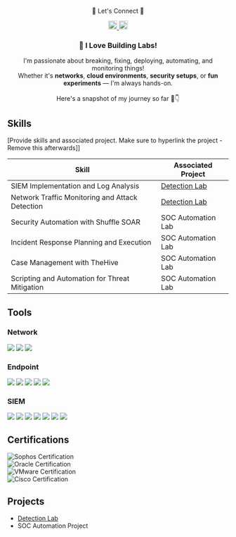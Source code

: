 <p align="center">
📎 Let's Connect 📎
</p>
<p align="center">

  <a href="https://www.linkedin.com/in/dv1nc1">
    <img src="https://skillicons.dev/icons?i=linkedin" height="20px" width="20px" />
  </a>
  <a href="mailto:ranadavincent@gmail.com">
    <img src="https://skillicons.dev/icons?i=gmail" height="20px" width="20px" />
  </a>
</p>

<h3 align="center">🚀 I Love Building Labs!</h3>
<p align="center">
  I'm passionate about breaking, fixing, deploying, automating, and monitoring things! <br>
  Whether it's <strong>networks</strong>, <strong>cloud environments</strong>, <strong>security setups</strong>, or <strong>fun experiments</strong> — I'm always hands-on. <br><br>
  Here's a snapshot of my journey so far 🚀👇
</p>


## Skills
[Provide skills and associated project. Make sure to hyperlink the project - Remove this afterwards]]

| Skill                                         | Associated Project         |
|-----------------------------------------------|----------------------------|
| SIEM Implementation and Log Analysis          | <a href="https://github.com/dvinci200570197/Detection-Lab/tree/main">Detection Lab</a>|
| Network Traffic Monitoring and Attack Detection | <a href="https://google.com">Detection Lab</a>|
| Security Automation with Shuffle SOAR         | SOC Automation Lab|
| Incident Response Planning and Execution      | SOC Automation Lab|
| Case Management with TheHive                  | SOC Automation Lab|
| Scripting and Automation for Threat Mitigation | SOC Automation Lab|

## Tools


### Network
<div>
    <img src="https://img.shields.io/badge/-Wireshark-1679A7?&style=for-the-badge&logo=Wireshark&logoColor=white" />
    <img src="https://img.shields.io/badge/-Suricata-EF3B2D?&style=for-the-badge&logo=Suricata&logoColor=white" />
    <img src="https://img.shields.io/badge/-Zeek-777BB4?&style=for-the-badge&logo=Zeek&logoColor=white" />
</div>

### Endpoint
<div>
  <img src="https://img.shields.io/badge/-Microsoft_Defender_for_Endpoint-00A4EF?&style=for-the-badge&logo=Microsoft&logoColor=white" />
  <img src="https://img.shields.io/badge/-Velociraptor-4B275F?&style=for-the-badge&logoColor=white" />
  <img src="https://img.shields.io/badge/-Sophos-003366?&style=for-the-badge&logoColor=white" />
  <img src="https://img.shields.io/badge/-SentinelOne-6C47FF?&style=for-the-badge&logoColor=white" />
  <img src="https://img.shields.io/badge/-Datto-2CAAE1?&style=for-the-badge&logoColor=white" />
</div>


### SIEM
<div>
  <img src="https://img.shields.io/badge/-Microsoft_Sentinel-0078D4?&style=for-the-badge&logo=Microsoft&logoColor=white" />
  <img src="https://img.shields.io/badge/-Splunk-000000?&style=for-the-badge&logo=Splunk&logoColor=white" />
  <img src="https://img.shields.io/badge/-Elastic-005571?&style=for-the-badge&logo=Elastic&logoColor=white" />
  <img src="https://img.shields.io/badge/-Sumo%20Logic-4000BF?&style=for-the-badge&logo=Sumo%20Logic&logoColor=white" />
  <img src="https://img.shields.io/badge/-Grafana-F46800?&style=for-the-badge&logo=Grafana&logoColor=white" />
  <img src="https://img.shields.io/badge/-PRTG%20Network%20Monitor-0094D8?&style=for-the-badge&logo=Paessler&logoColor=white" />
  <img src="https://img.shields.io/badge/-Arkime-800080?&style=for-the-badge&logoColor=white" />
</div>


 <div class="bg-white p-6 rounded-lg shadow-lg max-w-2xl w-full">
        <h2 class="text-2xl font-bold text-gray-800 mb-4 text-center">Certifications</h2>
        <div class="grid grid-cols-1 gap-4">
            <div class="flex items-center space-x-4">
                <img src="https://img.shields.io/badge/Sophos_Central_Architect_v5.0-FF0000?style=for-the-badge" alt="Sophos Certification" class="h-8">
                <span class="text-gray-700"></span>
            </div>
            <div class="flex items-center space-x-4">
                <img src="https://img.shields.io/badge/Oracle_Cloud_Architect-007ACC?style=for-the-badge" alt="Oracle Certification" class="h-8">
                <span class="text-gray-700"></span>
            </div>
            <div class="flex items-center space-x-4">
                <img src="https://img.shields.io/badge/VMware_VCP_DCV-4D4D4D?style=for-the-badge" alt="VMware Certification" class="h-8">
                <span class="text-gray-700"></span>
            </div>
            <div class="flex items-center space-x-4">
                <img src="https://img.shields.io/badge/Cisco_CCNA-000080?style=for-the-badge" alt="Cisco Certification" class="h-8">
                <span class="text-gray-700"></span>
            </div>
        </div>
    </div>





## Projects
- <a href="https://github.com/dvinci200570197/Detection-Lab/tree/main">Detection Lab</a>
- SOC Automation Project
